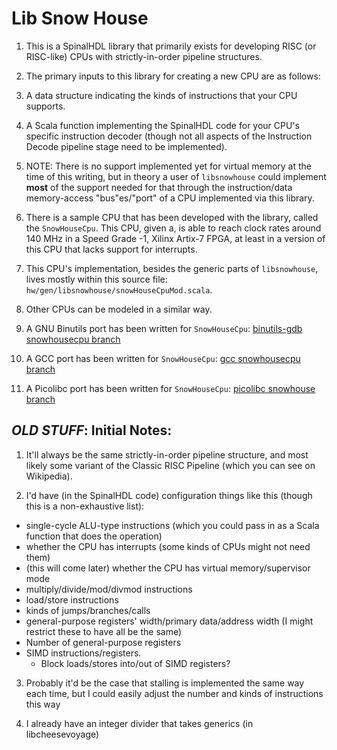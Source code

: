 # Lib Snow House

1. This is a SpinalHDL library that primarily exists for developing
RISC (or RISC-like) CPUs with strictly-in-order pipeline structures.
1. The primary inputs to this library for creating a new CPU are as
follows:
  1. A data structure indicating the kinds of instructions that your CPU
    supports.
  1. A Scala function implementing the SpinalHDL code for your CPU's
    specific instruction decoder (though not all aspects of the Instruction
    Decode pipeline stage need to be implemented).
1. NOTE: There is no support implemented yet for virtual memory at the time
  of this writing, but in theory a user of `libsnowhouse` could implement
  **most** of the support needed for that through the instruction/data
  memory-access "bus"es/"port" of a CPU implemented via this library.

1. There is a sample CPU that has been developed with the library, called
the `SnowHouseCpu`. This CPU, given a, is able to reach clock rates
around 140 MHz in a Speed Grade -1, Xilinx Artix-7 FPGA, at least in a
version of this CPU that lacks support for interrupts.
  1. This CPU's implementation, besides the generic parts of
    `libsnowhouse`, lives mostly within this source file:
    `hw/gen/libsnowhouse/snowHouseCpuMod.scala`.
  1. Other CPUs can be modeled in a similar way.
  1. A GNU Binutils port has been written for `SnowHouseCpu`:
    [binutils-gdb snowhousecpu branch](https://github.com/fl4shk/binutils-gdb/tree/snowhousecpu)
  1. A GCC port has been written for `SnowHouseCpu`:
    [gcc snowhousecpu branch](https://github.com/fl4shk/gcc/tree/snowhousecpu)
  1. A Picolibc port has been written for `SnowHouseCpu`:
    [picolibc snowhouse branch](https://github.com/fl4shk/picolibc/tree/snowhousecpu)

## *OLD STUFF*: Initial Notes:

1. It'll always be the same strictly-in-order pipeline structure, and most
likely some variant of the Classic RISC Pipeline (which you can see on
Wikipedia).

1. I'd have (in the SpinalHDL code) configuration things like this (though
  this is a non-exhaustive list):
  * single-cycle ALU-type instructions (which you could pass in as a Scala
    function that does the operation)
  * whether the CPU has interrupts (some kinds of CPUs might not need them)
  * (this will come later) whether the CPU has virtual memory/supervisor
    mode
  * multiply/divide/mod/divmod instructions
  * load/store instructions
  * kinds of jumps/branches/calls
  * general-purpose registers' width/primary data/address width (I might
    restrict these to have all be the same)
  * Number of general-purpose registers
  * SIMD instructions/registers.
    * Block loads/stores into/out of SIMD registers?

3. Probably it'd be the case that stalling is implemented the same way each
  time, but I could easily adjust the number and kinds of instructions this
  way

3. I already have an integer divider that takes generics (in
  libcheesevoyage)
